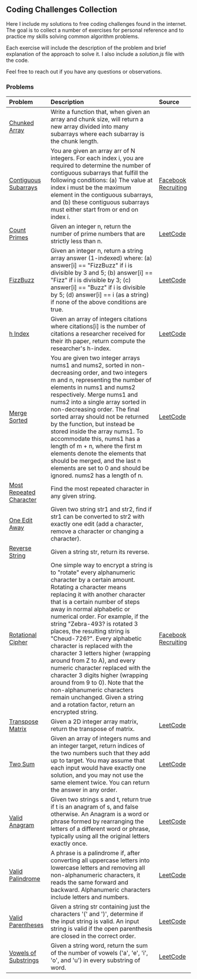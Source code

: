 ## Coding Challenges Collection

Here I include my solutions to free coding challenges found in the internet. The goal is to collect a number of exercises for personal reference and to practice my skills solving common algorithm problems.

Each exercise will include the description of the problem and brief explanation of the approach to solve it. I also include a _solution.js_ file with the code.

Feel free to reach out if you have any questions or observations.

### Problems

| Problem                                             | Description                                                                                                                                                                                                                                                                                                                                                                                                                                                                                                                                                                                                                                                                                         | Source                                                                                                               |
| :-------------------------------------------------- | :-------------------------------------------------------------------------------------------------------------------------------------------------------------------------------------------------------------------------------------------------------------------------------------------------------------------------------------------------------------------------------------------------------------------------------------------------------------------------------------------------------------------------------------------------------------------------------------------------------------------------------------------------------------------------------------------------- | :------------------------------------------------------------------------------------------------------------------- |
| [Chunked Array](ChunkedArray.js)                    | Write a function that, when given an array and chunk size, will return a new array divided into many subarrays where each subarray is the chunk length.                                                                                                                                                                                                                                                                                                                                                                                                                                                                                                                                             |                                                                                                                      |
| [Contiguous Subarrays](ContiguousSubarrays.js)      | You are given an array arr of N integers. For each index i, you are required to determine the number of contiguous subarrays that fulfill the following conditions: (a) The value at index i must be the maximum element in the contiguous subarrays, and (b) these contiguous subarrays must either start from or end on index i.                                                                                                                                                                                                                                                                                                                                                                  | [Facebook Recruiting](https://www.facebookrecruiting.com/portal/interview_prep_hub?scrollToSection=CODING_EXERCISES) |
| [Count Primes](CountPrimes.js)                      | Given an integer n, return the number of prime numbers that are strictly less than n.                                                                                                                                                                                                                                                                                                                                                                                                                                                                                                                                                                                                               | [LeetCode](https://leetcode.com/problems/count-primes/)                                                              |
| [FizzBuzz](FizzBuzz.js)                             | Given an integer n, return a string array answer (1-indexed) where: (a) answer[i] == "FizzBuzz" if i is divisible by 3 and 5; (b) answer[i] == "Fizz" if i is divisible by 3; (c) answer[i] == "Buzz" if i is divisible by 5; (d) answer[i] == i (as a string) if none of the above conditions are true.                                                                                                                                                                                                                                                                                                                                                                                            | [LeetCode](https://leetcode.com/problems/fizz-buzz/)                                                                 |
| [h Index](hIndex.ts)                                | Given an array of integers citations where citations[i] is the number of citations a researcher received for their ith paper, return compute the researcher's h-index.                                                                                                                                                                                                                                                                                                                                                                                                                                                                                                                              | [LeetCode](https://leetcode.com/problems/h-index/)                                                                   |
| [Merge Sorted](MergeSorted.js)                      | You are given two integer arrays nums1 and nums2, sorted in non-decreasing order, and two integers m and n, representing the number of elements in nums1 and nums2 respectively. Merge nums1 and nums2 into a single array sorted in non-decreasing order. The final sorted array should not be returned by the function, but instead be stored inside the array nums1. To accommodate this, nums1 has a length of m + n, where the first m elements denote the elements that should be merged, and the last n elements are set to 0 and should be ignored. nums2 has a length of n.                                                                                                                | [LeetCode](https://leetcode.com/problems/merge-sorted-array/)                                                        |
| [Most Repeated Character](MostRepeatedCharacter.js) | Find the most repeated character in any given string.                                                                                                                                                                                                                                                                                                                                                                                                                                                                                                                                                                                                                                               |                                                                                                                      |
| [One Edit Away](OneEditAway.js)                     | Given two string str1 and str2, find if str1 can be converted to str2 with exactly one edit (add a character, remove a character or changing a character).                                                                                                                                                                                                                                                                                                                                                                                                                                                                                                                                          |                                                                                                                      |
| [Reverse String](ReverseString.js)                  | Given a string str, return its reverse.                                                                                                                                                                                                                                                                                                                                                                                                                                                                                                                                                                                                                                                             |                                                                                                                      |
| [Rotational Cipher](RotationalCipher.js)            | One simple way to encrypt a string is to "rotate" every alphanumeric character by a certain amount. Rotating a character means replacing it with another character that is a certain number of steps away in normal alphabetic or numerical order. For example, if the string "Zebra-493? is rotated 3 places, the resulting string is "Cheud-726?". Every alphabetic character is replaced with the character 3 letters higher (wrapping around from Z to A), and every numeric character replaced with the character 3 digits higher (wrapping around from 9 to 0). Note that the non-alphanumeric characters remain unchanged. Given a string and a rotation factor, return an encrypted string. | [Facebook Recruiting](https://www.facebookrecruiting.com/portal/interview_prep_hub?scrollToSection=CODING_EXERCISES) |
| [Transpose Matrix](TransposeMatrix.ts)              | Given a 2D integer array matrix, return the transpose of matrix.                                                                                                                                                                                                                                                                                                                                                                                                                                                                                                                                                                                                                                    | [LeetCode](https://leetcode.com/problems/transpose-matrix/)                                                          |
| [Two Sum](TwoSum.js)                                | Given an array of integers nums and an integer target, return indices of the two numbers such that they add up to target. You may assume that each input would have exactly one solution, and you may not use the same element twice. You can return the answer in any order.                                                                                                                                                                                                                                                                                                                                                                                                                       | [LeetCode](https://leetcode.com/problems/two-sum/)                                                                   |
| [Valid Anagram](ValidAnagram.js)                    | Given two strings s and t, return true if t is an anagram of s, and false otherwise. An Anagram is a word or phrase formed by rearranging the letters of a different word or phrase, typically using all the original letters exactly once.                                                                                                                                                                                                                                                                                                                                                                                                                                                         | [LeetCode](https://leetcode.com/problems/valid-anagram/)                                                             |
| [Valid Palindrome](ValidPalindrome.js)              | A phrase is a palindrome if, after converting all uppercase letters into lowercase letters and removing all non-alphanumeric characters, it reads the same forward and backward. Alphanumeric characters include letters and numbers.                                                                                                                                                                                                                                                                                                                                                                                                                                                               | [LeetCode](https://leetcode.com/problems/valid-palindrome/)                                                          |
| [Valid Parentheses](ValidParentheses.js)            | Given a string str containing just the characters '(' and ')', determine if the input string is valid. An input string is valid if the open parenthesis are closed in the correct order.                                                                                                                                                                                                                                                                                                                                                                                                                                                                                                            | [LeetCode](https://leetcode.com/problems/valid-parentheses/)                                                         |
| [Vowels of Substrings](VowelsOfSubstrings.js)       | Given a string word, return the sum of the number of vowels ('a', 'e', 'i', 'o', and 'u') in every substring of word.                                                                                                                                                                                                                                                                                                                                                                                                                                                                                                                                                                               | [LeetCode](https://leetcode.com/problems/vowels-of-all-substrings/)                                                  |
